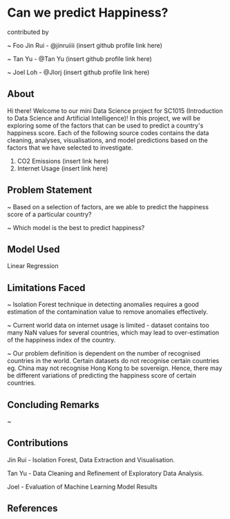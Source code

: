 # Can we predict Happiness?
contributed by 

~ Foo Jin Rui - @jinruiiii (insert github profile link here)

~ Tan Yu      - @Tan Yu    (insert github profile link here)

~ Joel Loh    - @Jlorj     (insert github profile link here)

## About
Hi there! Welcome to our mini Data Science project for SC1015 (Introduction to Data Science and Artificial Intelligence)!
In this project, we will be exploring some of the factors that can be used to predict a country's happiness score. 
Each of the following source codes contains the data cleaning, analyses, visualisations, and model predictions based on the factors that we have selected to investigate.

1. CO2 Emissions  (insert link here)
2. Internet Usage (insert link here)

## Problem Statement
~ Based on a selection of factors, are we able to predict the happiness score of a particular country?

~ Which model is the best to predict happiness?

## Model Used
Linear Regression

## Limitations Faced 
~ Isolation Forest technique in detecting anomalies requires a good estimation of the contamination value to remove anomalies effectively. 

~ Current world data on internet usage is limited - dataset contains too many NaN values for several countries, which may lead to over-estimation of the happiness index of the country.

~ Our problem definition is dependent on the number of recognised countries in the world. Certain datasets do not recognise certain countries eg. China may not recognise Hong Kong to be sovereign. Hence, there may be different variations of predicting the happiness score of certain countries.   

## Concluding Remarks
~ 


## Contributions
Jin Rui - Isolation Forest, Data Extraction and Visualisation.

Tan Yu  - Data Cleaning and Refinement of Exploratory Data Analysis.

Joel    - Evaluation of Machine Learning Model Results 

## References


